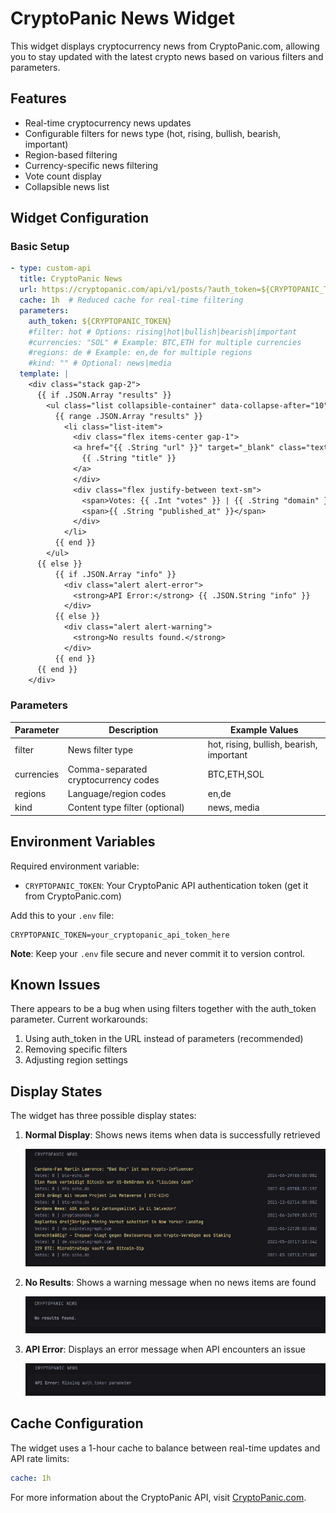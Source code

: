 # CryptoPanic News Widget

This widget displays cryptocurrency news from CryptoPanic.com, allowing you to stay updated with the latest crypto news based on various filters and parameters.

## Features
- Real-time cryptocurrency news updates
- Configurable filters for news type (hot, rising, bullish, bearish, important)
- Region-based filtering
- Currency-specific news filtering
- Vote count display
- Collapsible news list

## Widget Configuration

### Basic Setup
```yaml
- type: custom-api
  title: CryptoPanic News
  url: https://cryptopanic.com/api/v1/posts/?auth_token=${CRYPTOPANIC_TOKEN}&public=true&filter=${filter}&currencies=${currencies}&regions=${regions}&kind=${kind}
  cache: 1h  # Reduced cache for real-time filtering
  parameters:
    auth_token: ${CRYPTOPANIC_TOKEN}
    #filter: hot # Options: rising|hot|bullish|bearish|important
    #currencies: "SOL" # Example: BTC,ETH for multiple currencies
    #regions: de # Example: en,de for multiple regions
    #kind: "" # Optional: news|media
  template: |
    <div class="stack gap-2">
      {{ if .JSON.Array "results" }}
        <ul class="list collapsible-container" data-collapse-after="10">
          {{ range .JSON.Array "results" }}
            <li class="list-item">
              <div class="flex items-center gap-1">
              <a href="{{ .String "url" }}" target="_blank" class="text-truncate-2 color-primary-if-not-visited">
                {{ .String "title" }}
              </a>
              </div>
              <div class="flex justify-between text-sm">
                <span>Votes: {{ .Int "votes" }} | {{ .String "domain" }}</span>
                <span>{{ .String "published_at" }}</span>
              </div>
            </li>
          {{ end }}
        </ul>
      {{ else }}
          {{ if .JSON.Array "info" }}
            <div class="alert alert-error">
              <strong>API Error:</strong> {{ .JSON.String "info" }}
            </div>
          {{ else }}
            <div class="alert alert-warning">
              <strong>No results found.</strong>
            </div>
          {{ end }}
      {{ end }}
    </div>
```

### Parameters

| Parameter | Description | Example Values |
|-----------|-------------|----------------|
| filter | News filter type | hot, rising, bullish, bearish, important |
| currencies | Comma-separated cryptocurrency codes | BTC,ETH,SOL |
| regions | Language/region codes | en,de |
| kind | Content type filter (optional) | news, media |

## Environment Variables

Required environment variable:
- `CRYPTOPANIC_TOKEN`: Your CryptoPanic API authentication token (get it from CryptoPanic.com)

Add this to your `.env` file:
```env
CRYPTOPANIC_TOKEN=your_cryptopanic_api_token_here
```
**Note**: Keep your `.env` file secure and never commit it to version control.

## Known Issues

There appears to be a bug when using filters together with the auth_token parameter. Current workarounds:

1. Using auth_token in the URL instead of parameters (recommended)
2. Removing specific filters
3. Adjusting region settings

## Display States

The widget has three possible display states:

1. **Normal Display**: Shows news items when data is successfully retrieved

   ![Resultsview](./preview.png)

2. **No Results**: Shows a warning message when no news items are found

   ![No Results](./preview-noresult.png)

3. **API Error**: Displays an error message when API encounters an issue
   
   ![API Error](./preview-api-error.png)

## Cache Configuration

The widget uses a 1-hour cache to balance between real-time updates and API rate limits:
```yaml
cache: 1h
```

For more information about the CryptoPanic API, visit [CryptoPanic.com](https://cryptopanic.com/).

